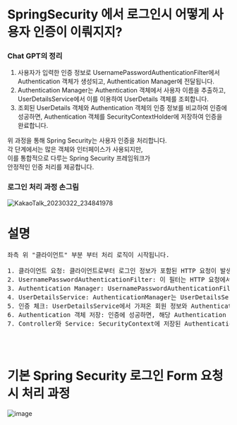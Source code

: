# SpringSecurity 에서 로그인시 어떻게 사용자 인증이 이뤄지지?
  
### Chat GPT의 정리  

1. 사용자가 입력한 인증 정보로 UsernamePasswordAuthenticationFilter에서 Authentication 객체가 생성되고, Authentication Manager에 전달됩니다.   
2. Authentication Manager는 Authentication 객체에서 사용자 이름을 추출하고, UserDetailsService에서 이를 이용하여 UserDetails 객체를 조회합니다.   
3. 조회된 UserDetails 객체와 Authentication 객체의 인증 정보를 비교하여 인증에 성공하면, Authentication 객체를 SecurityContextHolder에 저장하여 인증을 완료합니다.   
  
위 과정을 통해 Spring Security는 사용자 인증을 처리합니다.   
각 단계에서는 많은 객체와 인터페이스가 사용되지만,   
이를 통합적으로 다루는 Spring Security 프레임워크가   
안정적인 인증 처리를 제공합니다.  
  
### 로그인 처리 과정 손그림  
    
![KakaoTalk_20230322_234841978](https://user-images.githubusercontent.com/101965836/226943270-1af66fc3-f52d-43f9-9e9a-21553cbca0ea.jpg)  
  
  
# 설명  

<pre>
좌측 위 "클라이언트" 부분 부터 처리 로직이 시작됩니다.  
  
1. 클라이언트 요청: 클라이언트로부터 로그인 정보가 포함된 HTTP 요청이 발생합니다.
2. UsernamePasswordAuthenticationFilter: 이 필터는 HTTP 요청에서 username과 password를 추출하여 Authentication 객체를 생성합니다.
3. Authentication Manager: UsernamePasswordAuthenticationFilter에서 생성된 Authentication 객체는 AuthenticationManager에게 전달됩니다.
4. UserDetailsService: AuthenticationManager는 UserDetailsService를 통해 DB나 다른 저장소에서 해당 username에 매칭되는 회원 정보를 가져옵니다.
5. 인증 체크: UserDetailsService에서 가져온 회원 정보와 Authentication 객체에 저장된 정보를 비교하여 인증이 유효한지 확인합니다.
6. Authentication 객체 저장: 인증에 성공하면, 해당 Authentication 객체는 SecurityContext에 저장됩니다.
7. Controller와 Service: SecurityContext에 저장된 Authentication 객체는 Controller의 파라미터로 전달될 수 있고, SecurityContextHolder를 통해 서비스 계층에서도 접근 가능합니다.
</pre>

<br><br>  

# 기본 Spring Security 로그인 Form 요청시 처리 과정  
  
![image](https://github.com/PhysicksKim/TIL/assets/101965836/4bcb7bf6-b5cd-4264-aa57-595ce67a6fb4)
  
